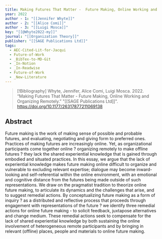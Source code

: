 ```yaml
---
title: Making Futures That Matter -  Future Making, Online Working and Organizing Remotely
year: 2022
author - 1: "[[Jennifer Whyte]]"
author - 2: "[[Alice Comi]]"
author - 3: "[[Luigi Mosca]]"
key: "[[@Whyte2022-my]]"
journal: "[[Organization Theory]]"
publisher: "[[SAGE Publications Ltd]]"
tags:
  - AEC-Cited-Lit-for-Jacqui
  - Future-of-Work
  - _BibTex-to-MD-Git
  - _In-Notion
  - _In-Readwise
  - Future-of-Work
  - _New-Literature
---
```


> [!Bibliography]
> Whyte, Jennifer, Alice Comi, Luigi Mosca. 2022. “Making Futures That Matter -  Future Making, Online Working and Organizing Remotely.” "[[SAGE Publications Ltd]]". https://doi.org/10.1177/26317877211069138

## Abstract
Future making is the work of making sense of possible and probable futures, and evaluating, negotiating and giving form to preferred ones. Practices of making futures are increasingly online. Yet, as organizational participants come together online ? organizing remotely to make offline futures ? they lack the shared experiential knowledge that is gained through embodied and situated practices. In this essay, we argue that the lack of experiential knowledge makes future making online difficult to organize and vulnerable to excluding relevant expertise; dialogue may become inward-looking and self-referential within the online environment, with an emotional and cognitive distance from the futures being made outside of such representations. We draw on the pragmatist tradition to theorize online future making, to articulate its dynamics and the challenges that arise, and to suggest remedial actions. By conceptualizing future making as a form of inquiry ? as a distributed and reflective process that proceeds through engagement with representations of the future ? we identify three remedial actions for online future making -  to solicit feedback, juxtapose alternatives and change medium. These remedial actions seek to compensate for the lack of shared experiential knowledge by both sustaining the online involvement of heterogeneous remote participants and by bringing in relevant (offline) places, people and materials to online future making.